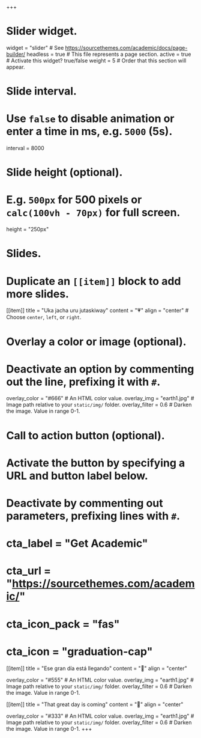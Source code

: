 +++
# Slider widget.
widget = "slider"  # See https://sourcethemes.com/academic/docs/page-builder/
headless = true  # This file represents a page section.
active = true  # Activate this widget? true/false
weight = 5  # Order that this section will appear.

# Slide interval.
# Use `false` to disable animation or enter a time in ms, e.g. `5000` (5s).
interval = 8000

# Slide height (optional).
# E.g. `500px` for 500 pixels or `calc(100vh - 70px)` for full screen.
height = "250px"

# Slides.
# Duplicate an `[[item]]` block to add more slides.
[[item]]
  title = "Uka jacha uru jutaskiway"
  content = ":heartpulse:"
  align = "center"  # Choose `center`, `left`, or `right`.

  # Overlay a color or image (optional).
  #   Deactivate an option by commenting out the line, prefixing it with `#`.
  overlay_color = "#666"  # An HTML color value.
  overlay_img = "earth1.jpg"  # Image path relative to your `static/img/` folder.
  overlay_filter = 0.6  # Darken the image. Value in range 0-1.

  # Call to action button (optional).
  #   Activate the button by specifying a URL and button label below.
  #   Deactivate by commenting out parameters, prefixing lines with `#`.
  # cta_label = "Get Academic"
  # cta_url = "https://sourcethemes.com/academic/"
  # cta_icon_pack = "fas"
  # cta_icon = "graduation-cap"

[[item]]
  title = "Ese gran día está llegando"
  content = ":heartbeat:"
  align = "center"

  overlay_color = "#555"  # An HTML color value.
  overlay_img = "earth1.jpg"  # Image path relative to your `static/img/` folder.
  overlay_filter = 0.6  # Darken the image. Value in range 0-1.

[[item]]
  title = "That great day is coming"
  content = ":revolving_hearts:"
  align = "center"

  overlay_color = "#333"  # An HTML color value.
  overlay_img = "earth1.jpg"  # Image path relative to your `static/img/` folder.
  overlay_filter = 0.6  # Darken the image. Value in range 0-1.
+++
